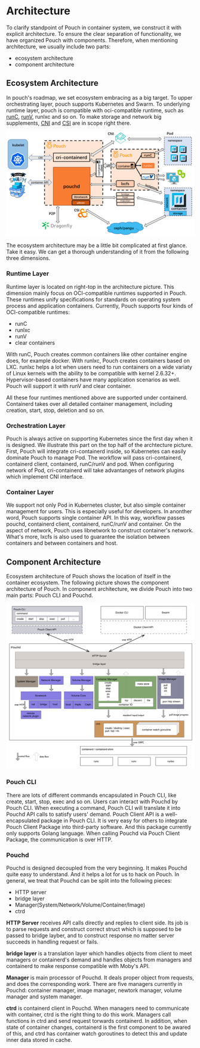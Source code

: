 # Architecture

To clarify standpoint of Pouch in container system, we construct it with explicit architecture. To ensure the clear separation of functionality, we have organized Pouch with components. Therefore, when mentioning architecture, we usually include two parts:

* ecosystem architecture
* component architecture

## Ecosystem Architecture

In pouch's roadmap, we set ecosystem embracing as a big target. To upper orchestrating layer, pouch supports Kubernetes and Swarm. To underlying runtime layer, pouch is compatible with oci-compatible runtime, such as [runC](https://github.com/opencontainers/runc), [runV](https://github.com/hyperhq/runv), runlxc and so on. To make storage and network big supplements, [CNI](https://github.com/containernetworking/cni) and [CSI](https://github.com/container-storage-interface) are in scope right there.

![Ecosystem Architecture](static_files/pouch_ecosystem_architecture.png)

The ecosystem architecture may be a little bit complicated at first glance. Take it easy. We can get a thorough understanding of it from the following three dimensions.

### Runtime Layer

Runtime layer is located on right-top in the architecture picture. This dimension mainly focus on OCI-compatible runtimes supported in Pouch. These runtimes unify specifications for standards on operating system process and application containers. Currently, Pouch supports four kinds of OCI-compatible runtimes:

* runC
* runlxc
* runV
* clear containers

With runC, Pouch creates common containers like other container engine does, for example docker. With runlxc, Pouch creates containers based on LXC. runlxc helps a lot when users need to run containers on a wide variaty of Linux kernels with the ability to be compatible with kernel 2.6.32+. Hypervisor-based containers have many application scenarios as well. Pouch will support it with runV and clear container. 

All these four runtimes mentioned above are supported under containerd. Containerd takes over all detailed container management, including creation, start, stop, deletion and so on.

### Orchestration Layer

Pouch is always active on supporting Kubernetes since the first day when it is designed. We illustrate this part on the top half of the archtecture picture. First, Pouch will integrate cri-containerd inside, so Kubernetes can easily dominate Pouch to manage Pod. The workflow will pass cri-containerd, containerd client, containerd, runC/runV and pod. When configuring network of Pod, cri-containerd will take advantanges of network plugins which implement CNI interface.

### Container Layer

We support not only Pod in Kubernetes cluster, but also simple container management for users. This is especially useful for developers. In anonther word, Pouch supports single container API. In this way, workflow passes pouchd, containerd client, containerd, runC/runV and container. On the aspect of network, Pouch uses libnetwork to construct container's network. What's more, lxcfs is also used to guarantee the isolation between containers and between containers and host.

## Component Architecture

Ecosystem architecture of Pouch shows the location of itself in the container ecosystem. The following picture shows the component architecture of Pouch. In component architecture, we divide Pouch into two main parts: Pouch CLI and Pouchd.

![Component Architecture](static_files/pouch_component_architecture.png)

### Pouch CLI

There are lots of different commands encapsulated in Pouch CLI, like create, start, stop, exec and so on. Users can interact with Pouchd by Pouch CLI. When executing a command, Pouch CLI will translate it into Pouchd API calls to satisfy users' demand. Pouch Client API is a well-encapsulated package in Pouch CLI. It is very easy for others to integrate Pouch Client Package into third-party software. And this package currently only supports Golang language. When calling Pouchd via Pouch Client Package, the communication is over HTTP.

### Pouchd

Pouchd is designed decoupled from the very beginning. It makes Pouchd quite easy to understand. And it helps a lot for us to hack on Pouch. In general, we treat that Pouchd can be split into the following pieces:

* HTTP server
* bridge layer
* Manager(System/Network/Volume/Container/Image)
* ctrd

**HTTP Server** receives API calls directly and replies to client side. Its job is to parse requests and construct correct struct which is supposed to be passed to bridge layber, and to construct response no matter server succeeds in handling request or fails.

**bridge layer** is a translation layer which handles objects from client to meet managers or containerd's demand and handles objects from managers and containerd to make response compatible with Moby's API.

**Manager** is main processor of Pouchd. It deals proper object from requests, and does the corresponding work. There are five managers currently in Pouchd: container manager, image manager, newtork manager, volume manager and system manager.

**ctrd** is containerd client in Pouchd. When managers need to communicate with container, ctrd is the right thing to do this work. Managers call functions in ctrd and send request torwards containerd. In addition, when state of container changes, containerd is the first component to be awared of this, and ctrd has container watch goroutines to detect this and update inner data stored in cache.
